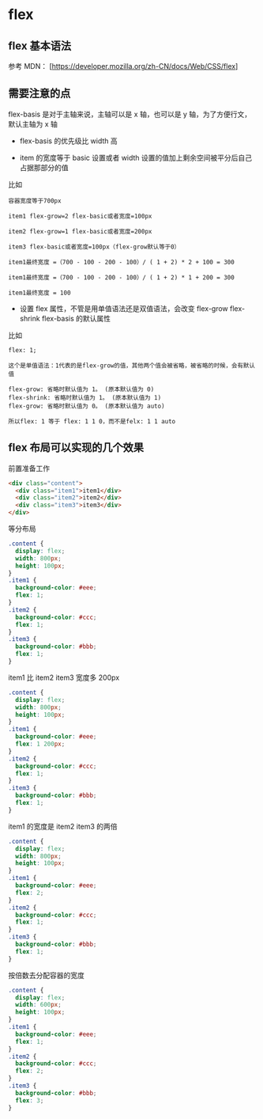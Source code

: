 # flex

## flex 基本语法

参考 MDN： [https://developer.mozilla.org/zh-CN/docs/Web/CSS/flex]

## 需要注意的点

flex-basis 是对于主轴来说，主轴可以是 x 轴，也可以是 y 轴，为了方便行文，默认主轴为 x 轴

- flex-basis 的优先级比 width 高

- item 的宽度等于 basic 设置或者 width 设置的值加上剩余空间被平分后自己占据那部分的值

比如

```text
容器宽度等于700px

item1 flex-grow=2 flex-basic或者宽度=100px

item2 flex-grow=1 flex-basic或者宽度=200px

item3 flex-basic或者宽度=100px（flex-grow默认等于0）

item1最终宽度 =（700 - 100 - 200 - 100）/ ( 1 + 2) * 2 + 100 = 300

item1最终宽度 =（700 - 100 - 200 - 100）/ ( 1 + 2) * 1 + 200 = 300

item1最终宽度 = 100
```

- 设置 flex 属性，不管是用单值语法还是双值语法，会改变 flex-grow flex-shrink flex-basis 的默认属性

比如

```text
flex: 1;

这个是单值语法：1代表的是flex-grow的值，其他两个值会被省略，被省略的时候，会有默认值

flex-grow: 省略时默认值为 1。 (原本默认值为 0)
flex-shrink: 省略时默认值为 1。 (原本默认值为 1)
flex-grow: 省略时默认值为 0。 (原本默认值为 auto)

所以flex: 1 等于 flex: 1 1 0，而不是felx: 1 1 auto
```

## flex 布局可以实现的几个效果

前置准备工作

```html
<div class="content">
  <div class="item1">item1</div>
  <div class="item2">item2</div>
  <div class="item3">item3</div>
</div>
```

等分布局

```css
.content {
  display: flex;
  width: 800px;
  height: 100px;
}
.item1 {
  background-color: #eee;
  flex: 1;
}
.item2 {
  background-color: #ccc;
  flex: 1;
}
.item3 {
  background-color: #bbb;
  flex: 1;
}
```

item1 比 item2 item3 宽度多 200px

```css
.content {
  display: flex;
  width: 800px;
  height: 100px;
}
.item1 {
  background-color: #eee;
  flex: 1 200px;
}
.item2 {
  background-color: #ccc;
  flex: 1;
}
.item3 {
  background-color: #bbb;
  flex: 1;
}
```

item1 的宽度是 item2 item3 的两倍

```css
.content {
  display: flex;
  width: 800px;
  height: 100px;
}
.item1 {
  background-color: #eee;
  flex: 2;
}
.item2 {
  background-color: #ccc;
  flex: 1;
}
.item3 {
  background-color: #bbb;
  flex: 1;
}
```

按倍数去分配容器的宽度

```css
.content {
  display: flex;
  width: 600px;
  height: 100px;
}
.item1 {
  background-color: #eee;
  flex: 1;
}
.item2 {
  background-color: #ccc;
  flex: 2;
}
.item3 {
  background-color: #bbb;
  flex: 3;
}
```
